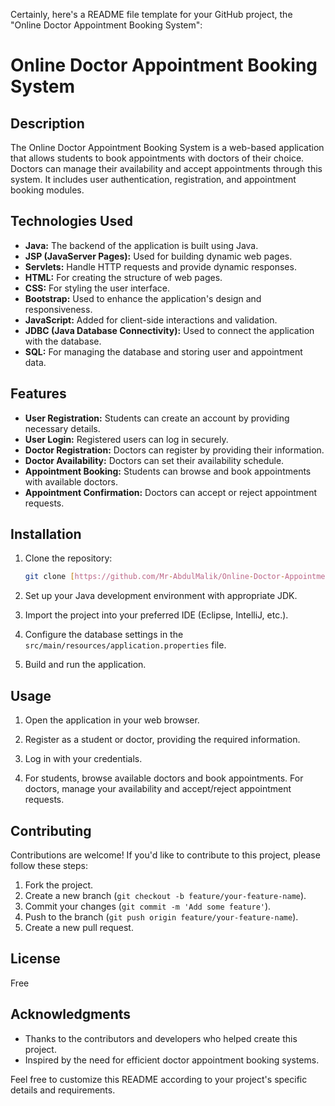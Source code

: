 Certainly, here's a README file template for your GitHub project, the "Online Doctor Appointment Booking System":

# Online Doctor Appointment Booking System

## Description

The Online Doctor Appointment Booking System is a web-based application that allows students to book appointments with doctors of their choice. Doctors can manage their availability and accept appointments through this system. It includes user authentication, registration, and appointment booking modules.

## Technologies Used

- **Java:** The backend of the application is built using Java.
- **JSP (JavaServer Pages):** Used for building dynamic web pages.
- **Servlets:** Handle HTTP requests and provide dynamic responses.
- **HTML:** For creating the structure of web pages.
- **CSS:** For styling the user interface.
- **Bootstrap:** Used to enhance the application's design and responsiveness.
- **JavaScript:** Added for client-side interactions and validation.
- **JDBC (Java Database Connectivity):** Used to connect the application with the database.
- **SQL:** For managing the database and storing user and appointment data.

## Features

- **User Registration:** Students can create an account by providing necessary details.
- **User Login:** Registered users can log in securely.
- **Doctor Registration:** Doctors can register by providing their information.
- **Doctor Availability:** Doctors can set their availability schedule.
- **Appointment Booking:** Students can browse and book appointments with available doctors.
- **Appointment Confirmation:** Doctors can accept or reject appointment requests.

## Installation

1. Clone the repository:

   ```bash
   git clone [https://github.com/Mr-AbdulMalik/Online-Doctor-Appointment-Booking-System.git]
   ```

2. Set up your Java development environment with appropriate JDK.

3. Import the project into your preferred IDE (Eclipse, IntelliJ, etc.).

4. Configure the database settings in the `src/main/resources/application.properties` file.

5. Build and run the application.

## Usage

1. Open the application in your web browser.

2. Register as a student or doctor, providing the required information.

3. Log in with your credentials.

4. For students, browse available doctors and book appointments. For doctors, manage your availability and accept/reject appointment requests.

## Contributing

Contributions are welcome! If you'd like to contribute to this project, please follow these steps:

1. Fork the project.
2. Create a new branch (`git checkout -b feature/your-feature-name`).
3. Commit your changes (`git commit -m 'Add some feature'`).
4. Push to the branch (`git push origin feature/your-feature-name`).
5. Create a new pull request.

## License

Free

## Acknowledgments

- Thanks to the contributors and developers who helped create this project.
- Inspired by the need for efficient doctor appointment booking systems.

Feel free to customize this README according to your project's specific details and requirements.
